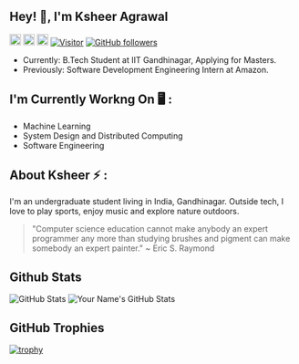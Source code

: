 <h2>Hey! 👋, I'm Ksheer Agrawal </h2>

<a href="mailto:ksheeragrawal@gmail.com"> <img src="https://img.shields.io/badge/Gmail-D14836?style=for-the-badge&logo=gmail&logoColor=white" height="20"></a> <a href="https://www.linkedin.com/in/ksheer-sagar-agrawal-8973851b8/"> <img src="https://img.shields.io/badge/LinkedIn-0077B5?style=for-the-badge&logo=linkedin&logoColor=white" height="20"></a> <a href="https://ksheersagaragrawal.github.io/"> <img src="https://img.shields.io/badge/Portfolio-YourColor?style=for-the-badge&logo=your-logo&logoColor=white" height="20"></a>
[![Visitor](https://visitor-badge.laobi.icu/badge?page_id=ksheersagaragrawal.76050795)](https://github.com/ksheersagaragrawal) [![GitHub followers](https://img.shields.io/github/followers/ksheersagaragrawal.svg?style=social&label=Follow)](https://github.com/ksheersagaragrawal?tab=followers)


- Currently: B.Tech Student at IIT Gandhinagar, Applying for Masters. 
- Previously: Software Development Engineering Intern at Amazon.

## I'm Currently Workng On 🖥️ :

- Machine Learning
- System Design and Distributed Computing
- Software Engineering


## About Ksheer ⚡ :

I'm an undergraduate student living in India, Gandhinagar. Outside tech, I love to play sports, enjoy music and explore nature outdoors. 

> "Computer science education cannot make anybody an expert programmer any more than studying brushes and pigment can make somebody an expert painter."
> ~ Eric S. Raymond



## Github Stats

![GitHub Stats](https://github-readme-stats.vercel.app/api?username=ksheersagaragrawal&layout=compact&show_icons=true)
![Your Name's GitHub Stats](https://github-readme-stats.vercel.app/api/top-langs/?username=ksheersagaragrawal&layout=compact)

## GitHub Trophies
[![trophy](https://github-profile-trophy.vercel.app/?username=ksheersagaragrawal)](https://github.com/ryo-ma/github-profile-trophy)


